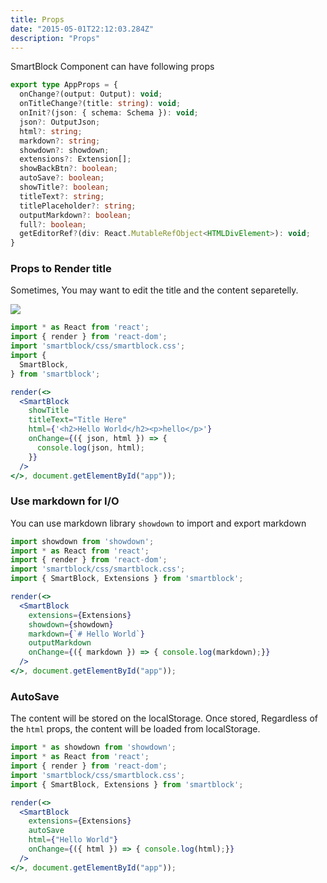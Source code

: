 ```yaml
---
title: Props
date: "2015-05-01T22:12:03.284Z"
description: "Props"
---
```


SmartBlock Component can have following props

```ts
export type AppProps = {
  onChange?(output: Output): void;
  onTitleChange?(title: string): void;
  onInit?(json: { schema: Schema }): void;
  json?: OutputJson;
  html?: string;
  markdown?: string;
  showdown?: showdown;
  extensions?: Extension[];
  showBackBtn?: boolean;
  autoSave?: boolean;
  showTitle?: boolean;
  titleText?: string;
  titlePlaceholder?: string;
  outputMarkdown?: boolean;
  full?: boolean;
  getEditorRef?(div: React.MutableRefObject<HTMLDivElement>): void;
}
```

### Props to Render title

Sometimes, You may want to edit the title and the content separetelly.

![](./title.png)

```jsx
import * as React from 'react';
import { render } from 'react-dom';
import 'smartblock/css/smartblock.css';
import {
  SmartBlock,
} from 'smartblock';

render(<>
  <SmartBlock
    showTitle
    titleText="Title Here"
    html={'<h2>Hello World</h2><p>hello</p>'}
    onChange={({ json, html }) => {
      console.log(json, html);
    }}
  />
</>, document.getElementById("app"));
```

### Use markdown for I/O

You can use markdown library `showdown` to import and export markdown

```jsx
import showdown from 'showdown';
import * as React from 'react';
import { render } from 'react-dom';
import 'smartblock/css/smartblock.css';
import { SmartBlock, Extensions } from 'smartblock';

render(<>
  <SmartBlock
    extensions={Extensions}
    showdown={showdown}
    markdown={`# Hello World`}
    outputMarkdown
    onChange={({ markdown }) => { console.log(markdown);}}
  />
</>, document.getElementById("app"));
```


### AutoSave

The content will be stored on the localStorage.
Once stored, Regardless of the `html` props, the content will be loaded from localStorage.

```jsx
import * as showdown from 'showdown';
import * as React from 'react';
import { render } from 'react-dom';
import 'smartblock/css/smartblock.css';
import { SmartBlock, Extensions } from 'smartblock';

render(<>
  <SmartBlock
    extensions={Extensions}
    autoSave
    html={"Hello World"}
    onChange={({ html }) => { console.log(html);}}
  />
</>, document.getElementById("app"));
```
